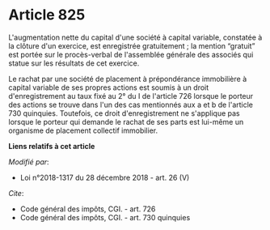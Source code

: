 # Article 825

L'augmentation nette du capital d'une société à capital variable, constatée à la clôture d'un exercice, est enregistrée
gratuitement ; la mention “gratuit” est portée sur le procès-verbal de l'assemblée générale des associés qui statue sur les
résultats de cet exercice.

Le rachat par une société de placement à prépondérance immobilière à capital variable de ses propres actions est soumis à un
droit d'enregistrement au taux fixé au 2° du I de l'article 726 lorsque le porteur des actions se trouve dans l'un des cas
mentionnés aux a et b de l'article 730 quinquies. Toutefois, ce droit d'enregistrement ne s'applique pas lorsque le porteur
qui demande le rachat de ses parts est lui-même un organisme de placement collectif immobilier.

**Liens relatifs à cet article**

_Modifié par_:

  - Loi n°2018-1317 du 28 décembre 2018 - art. 26 (V)

_Cite_:

  - Code général des impôts, CGI. - art. 726
  - Code général des impôts, CGI. - art. 730 quinquies
